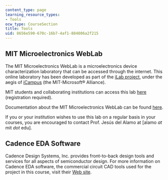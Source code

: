 ```yaml
---
content_type: page
learning_resource_types:
- Tools
ocw_type: CourseSection
title: Tools
uid: 8656e590-670c-16b7-4af1-884806a2f215
---
```


MIT Microelectronics WebLab
---------------------------

The MIT Microelectronics WebLab is a microelectronics device characterization laboratory that can be accessed through the internet. This online laboratory has been developed as part of the [iLab project](http://icampus.mit.edu/ilabs/), under the aegis of [iCampus](http://icampus.mit.edu/) (the MIT-Microsoft® Alliance).

MIT students and collaborating institutions can access this lab [here](http://ilab.mit.edu/iLabServiceBroker/) (registration required).

Documentation about the MIT Microelectronics WebLab can be found [here](http://weblab2.mit.edu/docs/weblab/v6.1/manual/).

If you or your institution wishes to use this lab on a regular basis in your courses, you are encouraged to contact Prof. Jesús del Alamo at \[alamo _at_ mit _dot_ edu\].

Cadence EDA Software
--------------------

Cadence Design Systems, Inc. provides front-to-back design tools and services for all aspects of semiconductor design. For more information on Cadence EDA software, the commercial circuit CAD tools used for the project in this course, visit their [Web site](http://www.cadence.com/).